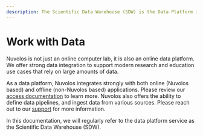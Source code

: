 ```yaml
---
description: The Scientific Data Warehouse (SDW) is the Data Platform in Nuvolos
---
```


# Work with Data

Nuvolos is not just an online computer lab, it is also an online data platform. We offer strong data integration to support modern research and education use cases that rely on large amounts of data. 

As a data platform, Nuvolos integrates strongly with both online \(Nuvolos based\) and offline \(non-Nuvolos based\) applications. Please review our [access documentation](access-data-from-applications/) to learn more. Nuvolos also offers the ability to define data pipelines, and ingest data from various sources. Please reach out to our [support](mailto:support@alphacruncher.com) for more information.

In this documentation, we will regularly refer to the data platform service as the Scientific Data Warehouse \(SDW\). 









